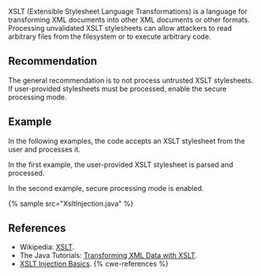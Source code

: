 XSLT (Extensible Stylesheet Language Transformations) is a language for transforming XML documents into other XML documents or other formats. Processing unvalidated XSLT stylesheets can allow attackers to read arbitrary files from the filesystem or to execute arbitrary code.


## Recommendation
The general recommendation is to not process untrusted XSLT stylesheets. If user-provided stylesheets must be processed, enable the secure processing mode.


## Example
In the following examples, the code accepts an XSLT stylesheet from the user and processes it.

In the first example, the user-provided XSLT stylesheet is parsed and processed.

In the second example, secure processing mode is enabled.

{% sample src="XsltInjection.java" %}

## References
* Wikipedia: [XSLT](https://en.wikipedia.org/wiki/XSLT).
* The Java Tutorials: [Transforming XML Data with XSLT](https://docs.oracle.com/javase/tutorial/jaxp/xslt/transformingXML.html).
* [XSLT Injection Basics](https://blog.hunniccyber.com/ektron-cms-remote-code-execution-xslt-transform-injection-java/).
{% cwe-references %}
